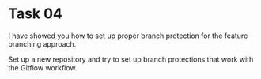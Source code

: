 # Task 04

I have showed you how to set up proper branch protection for the feature branching approach.

Set up a new repository and try to set up branch protections that work with the Gitflow workflow.
